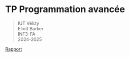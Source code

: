 # TP Programmation avancée

> IUT Vélizy  
> Eliott Barker  
> INF3-FA  
> 2024-2025  

[Rapport](Rapports/Rapport.md)
